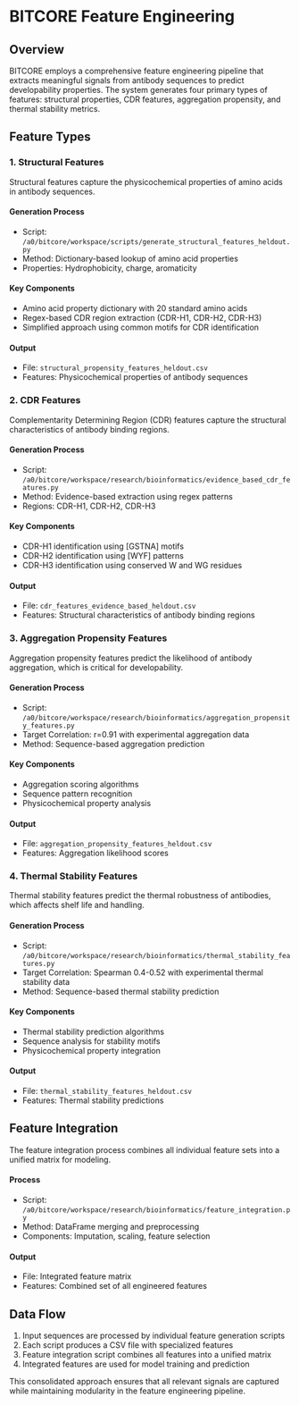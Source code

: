 # BITCORE Feature Engineering

## Overview

BITCORE employs a comprehensive feature engineering pipeline that extracts meaningful signals from antibody sequences to predict developability properties. The system generates four primary types of features: structural properties, CDR features, aggregation propensity, and thermal stability metrics.

## Feature Types

### 1. Structural Features

Structural features capture the physicochemical properties of amino acids in antibody sequences.

#### Generation Process
- Script: `/a0/bitcore/workspace/scripts/generate_structural_features_heldout.py`
- Method: Dictionary-based lookup of amino acid properties
- Properties: Hydrophobicity, charge, aromaticity

#### Key Components
- Amino acid property dictionary with 20 standard amino acids
- Regex-based CDR region extraction (CDR-H1, CDR-H2, CDR-H3)
- Simplified approach using common motifs for CDR identification

#### Output
- File: `structural_propensity_features_heldout.csv`
- Features: Physicochemical properties of antibody sequences

### 2. CDR Features

Complementarity Determining Region (CDR) features capture the structural characteristics of antibody binding regions.

#### Generation Process
- Script: `/a0/bitcore/workspace/research/bioinformatics/evidence_based_cdr_features.py`
- Method: Evidence-based extraction using regex patterns
- Regions: CDR-H1, CDR-H2, CDR-H3

#### Key Components
- CDR-H1 identification using [GSTNA] motifs
- CDR-H2 identification using [WYF] patterns
- CDR-H3 identification using conserved W and WG residues

#### Output
- File: `cdr_features_evidence_based_heldout.csv`
- Features: Structural characteristics of antibody binding regions

### 3. Aggregation Propensity Features

Aggregation propensity features predict the likelihood of antibody aggregation, which is critical for developability.

#### Generation Process
- Script: `/a0/bitcore/workspace/research/bioinformatics/aggregation_propensity_features.py`
- Target Correlation: r=0.91 with experimental aggregation data
- Method: Sequence-based aggregation prediction

#### Key Components
- Aggregation scoring algorithms
- Sequence pattern recognition
- Physicochemical property analysis

#### Output
- File: `aggregation_propensity_features_heldout.csv`
- Features: Aggregation likelihood scores

### 4. Thermal Stability Features

Thermal stability features predict the thermal robustness of antibodies, which affects shelf life and handling.

#### Generation Process
- Script: `/a0/bitcore/workspace/research/bioinformatics/thermal_stability_features.py`
- Target Correlation: Spearman 0.4-0.52 with experimental thermal stability data
- Method: Sequence-based thermal stability prediction

#### Key Components
- Thermal stability prediction algorithms
- Sequence analysis for stability motifs
- Physicochemical property integration

#### Output
- File: `thermal_stability_features_heldout.csv`
- Features: Thermal stability predictions

## Feature Integration

The feature integration process combines all individual feature sets into a unified matrix for modeling.

#### Process
- Script: `/a0/bitcore/workspace/research/bioinformatics/feature_integration.py`
- Method: DataFrame merging and preprocessing
- Components: Imputation, scaling, feature selection

#### Output
- File: Integrated feature matrix
- Features: Combined set of all engineered features

## Data Flow

1. Input sequences are processed by individual feature generation scripts
2. Each script produces a CSV file with specialized features
3. Feature integration script combines all features into a unified matrix
4. Integrated features are used for model training and prediction

This consolidated approach ensures that all relevant signals are captured while maintaining modularity in the feature engineering pipeline.
